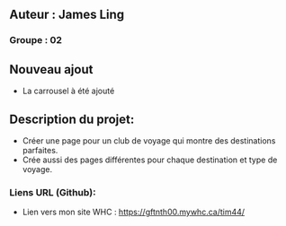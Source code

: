 ## Auteur : James Ling

### Groupe : 02

## Nouveau ajout

- La carrousel à été ajouté

## Description du projet:

- Créer une page pour un club de voyage qui montre des destinations parfaites.
- Crée aussi des pages différentes pour chaque destination et type de voyage.

### Liens URL (Github):

- Lien vers mon site WHC : https://gftnth00.mywhc.ca/tim44/
